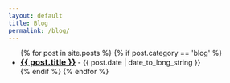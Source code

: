 ```yaml
---
layout: default
title: Blog
permalink: /blog/
---
```



  <ul>
    {% for post in site.posts %}
      {% if post.category == 'blog' %}
      <li>
        <h3 style="display:inline;"><a href="{{ post.url }}">{{ post.title }}</a></h3> - {{ post.date | date_to_long_string }}
      </li>
      {% endif %}
    {% endfor %}
  </ul>

